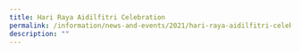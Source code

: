 ```yaml
---
title: Hari Raya Aidilfitri Celebration
permalink: /information/news-and-events/2021/hari-raya-aidilfitri-celebration
description: ""
---
```

